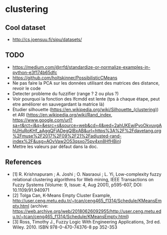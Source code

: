 # clustering
## Cool dataset
* http://cs.joensuu.fi/sipu/datasets/


## TODO
* https://medium.com/@rrfd/standardize-or-normalize-examples-in-python-e3f174b65dfc
* https://github.com/holtskinner/PossibilisticCMeans
* Ne pas faire la PCA sur les données utilisant des matrices des distance, revoir le code
* Detecter probleme du fuzzifier (range ? 2 ou plus ?)
* Voir pourquoi la fonction des lfcmdd est lente (tps à chaque étape, peut etre améliorer en sauvegardant la matrice là)
* Etudier silhouette (https://en.wikipedia.org/wiki/Silhouette_(clustering)) et ARI (https://en.wikipedia.org/wiki/Rand_index, https://www.google.com/url?sa=t&rct=j&q=&esrc=s&source=web&cd=4&ved=2ahUKEwiPyoOkvuvgAhUHuRoKHf_aAggQFjADegQIBxAB&url=https%3A%2F%2Fdavetang.org%2Fmuse%2F2017%2F09%2F21%2Fadjusted-rand-index%2F&usg=AOvVaw2O53qsxo75pv4xn8HfHBin)
* Mettre les valeurs par défaut dans la doc. 


## References
* [1] R. Krishnapuram ; A. Joshi ; O. Nasraoui ; L. Yi, Low-complexity fuzzy relational clustering algorithms for Web mining,  IEEE Transactions on Fuzzy Systems (Volume: 9, Issue: 4, Aug 2001), p595-607, DOI: 10.1109/91.940971
* [2] Tolga Can, K-Means Empty Cluster Example, http://user.ceng.metu.edu.tr/~tcan/ceng465_f1314/Schedule/KMeansEmpty.html (archive: https://web.archive.org/web/20180626092955/http://user.ceng.metu.edu.tr/~tcan/ceng465_f1314/Schedule/KMeansEmpty.html)
* [3] Ross, Timothy J., Fuzzy Logic With Engineering Applications, 3rd ed. Wiley. 2010. ISBN 978-0-470-74376-8 pp 352-353
